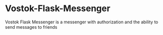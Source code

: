 # Vostok-Flask-Messenger
 Vostok Flask Messenger is a messenger with authorization and the ability to send messages to friends
